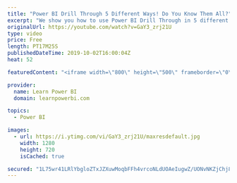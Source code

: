 ```yaml
---
title: "Power BI Drill Through 5 Different Ways! Do You Know Them All?"
excerpt: "We show you how to use Power BI Drill Through in 5 different ways 1️⃣ Drill Through to Multiple Drill Pages 2️⃣️ Drill Through using Multiple Fields Together 3️⃣ Drill Through with Filters On 4️⃣ Drill Through using DAX Measures 5️⃣️ Drill Through to Another Report! Cross-Report Drill Through 👉 Catch"
originalUrl: https://youtube.com/watch?v=GaY3_zrj21U
type: video
price: Free
length: PT17M25S
publishedDateTime: 2019-10-02T16:00:04Z
heat: 52

featuredContent: "<iframe width=\"800\" height=\"500\" frameborder=\"0\" src=\"https://www.youtube.com/embed/GaY3_zrj21U\" allow=\"accelerometer; autoplay; encrypted-media; gyroscope; picture-in-picture\" allowfullscreen></iframe>"

provider:
  name: Learn Power BI
  domain: learnpowerbi.com

topics:
  - Power BI

images:
  - url: https://i.ytimg.com/vi/GaY3_zrj21U/maxresdefault.jpg
    width: 1280
    height: 720
    isCached: true

secured: "1L75wr41LRlYbgloZTxJZXuwMoqbFFh4vrcoNLdUOAeIugwZ/UONvNKZjChj826ouUCMSgIM0rdx0M3HOTAVmxYPQetwjejMMnqeeCv82V78gqw8HHApRhHy4g/DdO7ooeMv1lRSI7KeXSK5bjbPucL/xkH/ujTguJl8qu0vYLsig4lE0X3OE+7ezOdECtkd/zPyA0NbBEQQkZhwdCKKxl9IhM8OI4j1Dt42gtcxFKw2stoynGBF22pMcB1ewjBb81G//RcrEXKt4Maw9FoQUYYiTAAJMPT128rOxae0I3mIBR8DDMSIsLxqVlzFTdN0rfp++buq/Uk9CIjsmJPTFNO5Mw3y7Ts819nexqgr0Aa6eULwPvr2pMAMvG6Z79ac5Sh3jvenVk4AiEEIgfO1dW5KkgUQo/QxtEcX/wwoIhM=;6BjPSuSUSR28GAYPYg2brQ=="
---
```


